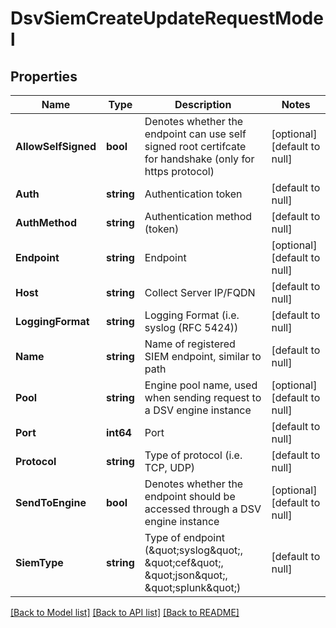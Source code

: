 # DsvSiemCreateUpdateRequestModel

## Properties
Name | Type | Description | Notes
------------ | ------------- | ------------- | -------------
**AllowSelfSigned** | **bool** | Denotes whether the endpoint can use self signed root certifcate for handshake (only for https protocol) | [optional] [default to null]
**Auth** | **string** | Authentication token | [default to null]
**AuthMethod** | **string** | Authentication method (token) | [default to null]
**Endpoint** | **string** | Endpoint | [optional] [default to null]
**Host** | **string** | Collect Server IP/FQDN | [default to null]
**LoggingFormat** | **string** | Logging Format (i.e. syslog (RFC 5424)) | [default to null]
**Name** | **string** | Name of registered SIEM endpoint, similar to path | [default to null]
**Pool** | **string** | Engine pool name, used when sending request to a DSV engine instance | [optional] [default to null]
**Port** | **int64** | Port | [default to null]
**Protocol** | **string** | Type of protocol (i.e. TCP, UDP) | [default to null]
**SendToEngine** | **bool** | Denotes whether the endpoint should be accessed through a DSV engine instance | [optional] [default to null]
**SiemType** | **string** | Type of endpoint (\&quot;syslog\&quot;, \&quot;cef\&quot;, \&quot;json\&quot;, \&quot;splunk\&quot;) | [default to null]

[[Back to Model list]](../README.md#documentation-for-models) [[Back to API list]](../README.md#documentation-for-api-endpoints) [[Back to README]](../README.md)



